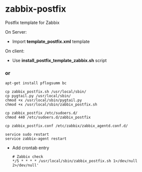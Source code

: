 # zabbix-postfix
Postfix template for Zabbix

On Server:
 * Import **template_postfix.xml** template
    
On client: 

 * Use **install_postfix_template_zabbix.sh** script 
 
 ### or


    apt-get install pflogsumm bc

    cp zabbix_postfix.sh /usr/local/sbin/
    cp pygtail.py /usr/local/sbin/
    chmod +x /usr/local/sbin/pygtail.py
    chmod +x /usr/local/sbin/zabbix_postfix.sh
    
    cp zabbix_postfix /etc/sudoers.d/
    chmod 440 /etc/sudoers.d/zabbix_postfix
    
    cp zabbix_postfix.conf /etc/zabbix/zabbix_agentd.conf.d/
    
    service sudo restart
    service zabbix-agent restart
    
 * Add crontab entry
 
    ```
    # Zabbix check
    */5 * * * * /usr/local/sbin/zabbix_postfix.sh 1>/dev/null 2>/dev/null'
    ```


